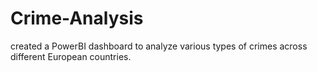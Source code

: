 # Crime-Analysis
created a PowerBI dashboard to analyze various types of crimes across different European countries.
